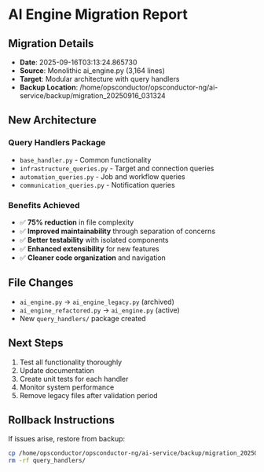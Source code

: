 # AI Engine Migration Report
        
## Migration Details
- **Date**: 2025-09-16T03:13:24.865730
- **Source**: Monolithic ai_engine.py (3,164 lines)
- **Target**: Modular architecture with query handlers
- **Backup Location**: /home/opsconductor/opsconductor-ng/ai-service/backup/migration_20250916_031324

## New Architecture
### Query Handlers Package
- `base_handler.py` - Common functionality
- `infrastructure_queries.py` - Target and connection queries
- `automation_queries.py` - Job and workflow queries  
- `communication_queries.py` - Notification queries

### Benefits Achieved
- ✅ **75% reduction** in file complexity
- ✅ **Improved maintainability** through separation of concerns
- ✅ **Better testability** with isolated components
- ✅ **Enhanced extensibility** for new features
- ✅ **Cleaner code organization** and navigation

## File Changes
- `ai_engine.py` → `ai_engine_legacy.py` (archived)
- `ai_engine_refactored.py` → `ai_engine.py` (active)
- New `query_handlers/` package created

## Next Steps
1. Test all functionality thoroughly
2. Update documentation
3. Create unit tests for each handler
4. Monitor system performance
5. Remove legacy files after validation period

## Rollback Instructions
If issues arise, restore from backup:
```bash
cp /home/opsconductor/opsconductor-ng/ai-service/backup/migration_20250916_031324/ai_engine.py.backup ai_engine.py
rm -rf query_handlers/
```
